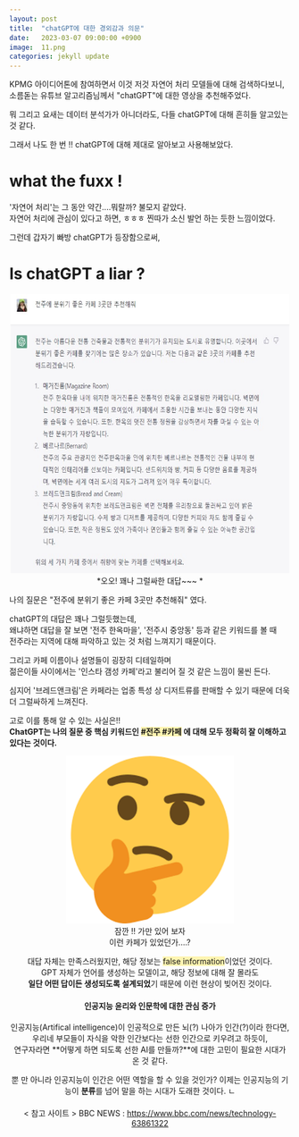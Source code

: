 ```yaml
---
layout: post
title:  "chatGPT에 대한 경외감과 의문"
date:   2023-03-07 09:00:00 +0900
image:  11.png
categories: jekyll update
---
```


KPMG 아이디어톤에 참여하면서 이것 저것 자연어 처리 모델들에 대해 검색하다보니, 
소름돋는 유튜브 알고리즘님께서 "chatGPT"에 대한 영상을 추천해주었다.   
  
뭐 그리고 요새는 데이터 분석가가 아니더라도, 다들 chatGPT에 대해 흔히들 알고있는 것 같다. 

그래서 나도 한 번 !! chatGPT에 대해 제대로 알아보고 사용해보았다. 


# what the fuxx !
'자연어 처리'는 그 동안 약간....뭐랄까? 불모지 같았다.  
자연어 처리에 관심이 있다고 하면, ㅎㅎㅎ 찐따가 소신 발언 하는 듯한 느낌이었다. 

그런데 갑자기 빠방 chatGPT가 등장함으로써, 







# Is chatGPT a liar ?

<center><img src="/images/11-1.jpg" width="500" height="500"></center>
<center>*오오! 꽤나 그럴싸한 대답~~~ *</center>
  
  
나의 질문은 "전주에 분위기 좋은 카페 3곳만 추천해줘" 였다.   

chatGPT의 대답은 꽤나 그럴듯했는데,  
왜냐하면 대답을 잘 보면 '전주 한옥마을', '전주시 중앙동' 등과 같은 키워드를 볼 때  
전주라는 지역에 대해 파악하고 있는 것 처럼 느껴지기 때문이다. 

그리고 카페 이름이나 설명들이 굉장히 디테일하며  
젊은이들 사이에서는 '인스타 갬성 카페'라고 불리어 질 것 같은 느낌이 물씬 든다.   

심지어 '브레드앤크림'은 카페라는 업종 특성 상 디저트류를 판매할 수 있기 때문에 
더욱 더 그럴싸하게 느껴진다.  

고로 이를 통해 알 수 있는 사실은!!  
**ChatGPT는 나의 질문 중 핵심 키워드인 <span style='background-color:#fff5b1'>#전주 #카페</span> 에 대해 모두 정확히 잘 이해하고 있다는 것이다.**   
  
<center><img src="/images/emoji-1.png" width="300" height="300"></center>
  
<center> 잠깐 !! 가만 있어 보자</center>  
<center>이런 카페가 있었던가....?<center>   
  
  
대답 자체는 만족스러웠지만, 해당 정보는 <span style='background-color:#fff5b1'>false information</span>이었던 것이다.   
GPT 자체가 언어를 생성하는 모델이고, 해당 정보에 대해 잘 몰라도  
**일단 어떤 답이든 생성되도록 설계되었**기 때문에 이런 현상이 빚어진 것이다.  
  
  
#### 인공지능 윤리와 인문학에 대한 관심 증가

인공지능(Artifical intelligence)이 인공적으로 만든 뇌(?) 나아가 인간(?)이라 한다면,   
우리네 부모들이 자식을 악한 인간보다는 선한 인간으로 키우려고 하듯이,  
연구자라면 **어떻게 하면 되도록 선한 AI를 만들까?**에 대한 고민이 필요한 시대가 온 것 같다.  
  
  
뿐 만 아니라 인공지능이
인간은 어떤 역할을 할 수 있을 것인가?
이제는 인공지능의 기능이 **분류**를 넘어 말을 하는 시대가 도래한 것이다. 
ㄴ



#### 


< 참고 사이트 >
BBC NEWS : https://www.bbc.com/news/technology-63861322




